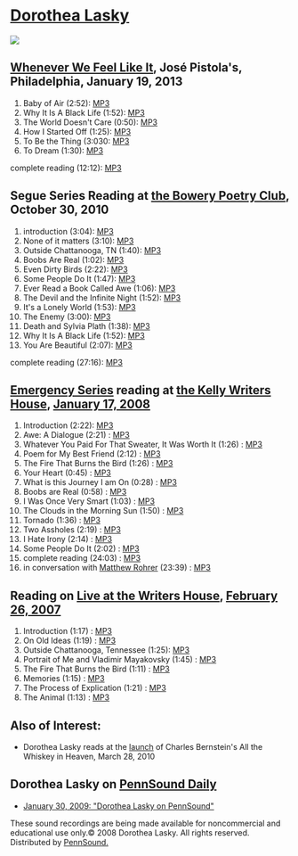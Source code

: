 [Dorothea Lasky](http://www.birdinsnow.com/)
============================================

![](http://media.sas.upenn.edu/pennsound/misc/Images/Lasky-Resize.jpg)

[Whenever We Feel Like It](http://writing.upenn.edu/pennsound/x/Whenever-We-Feel-Like-It.php), José Pistola's, Philadelphia, January 19, 2013
---------------------------------------------------------------------------------------------------------------------------------------------

1.  Baby of Air (2:52): [MP3](http://media.sas.upenn.edu/pennsound/authors/Lasky/1-19-13/Lasky-Dorothea_01_Baby-of-Air_Whenever-We-Feel-Like-It_Jose-Pistolas-Phila_1-19-2013.mp3)
2.  Why It Is A Black Life (1:52): [MP3](http://media.sas.upenn.edu/pennsound/authors/Lasky/1-19-13/Lasky-Dorothea_02_Why-It-Is-A-Black-Life_Whenever-We-Feel-Like-It_Jose-Pistolas-Phila_1-19-2013.mp3)
3.  The World Doesn't Care (0:50): [MP3](http://media.sas.upenn.edu/pennsound/authors/Lasky/1-19-13/Lasky-Dorothea_03_The-World-Doesnt-Care_Whenever-We-Feel-Like-It_Jose-Pistolas-Phila_1-19-2013.mp3)
4.  How I Started Off (1:25): [MP3](http://media.sas.upenn.edu/pennsound/authors/Lasky/1-19-13/Lasky-Dorothea_04_How-I-Started-Off_Whenever-We-Feel-Like-It_Jose-Pistolas-Phila_1-19-2013.mp3)
5.  To Be the Thing (3:030: [MP3](http://media.sas.upenn.edu/pennsound/authors/Lasky/1-19-13/Lasky-Dorothea_05_To-Be-the-Thing_Whenever-We-Feel-Like-It_Jose-Pistolas-Phila_1-19-2013.mp3)
6.  To Dream (1:30): [MP3](http://media.sas.upenn.edu/pennsound/authors/Lasky/1-19-13/Lasky-Dorothea_06_To-Dream_Whenever-We-Feel-Like-It_Jose-Pistolas-Phila_1-19-2013.mp3)

complete reading (12:12): [MP3](http://media.sas.upenn.edu/pennsound/groups/Whenever-We-Feel-Like-It/1-19-13/Lasky-Dorothea_02_Whenever-We-Feel-Like-It_Jose-Pistolas-Phila_1-19-2013.mp3)

Segue Series Reading at [the Bowery Poetry Club](Segue-BPC.php#10-30-10), October 30, 2010
------------------------------------------------------------------------------------------

1.  introduction (3:04): [MP3](http://media.sas.upenn.edu/pennsound/authors/Lasky/Segue-10/Lasky-Dorothea_01_introduction_Segue-Series_BPC_10-30-10.mp3)
2.  None of it matters (3:10): [MP3](http://media.sas.upenn.edu/pennsound/authors/Lasky/Segue-10/Lasky-Dorothea_02_None-of-it-matters_Segue-Series_BPC_10-30-10.mp3)
3.  Outside Chattanooga, TN (1:40): [MP3](http://media.sas.upenn.edu/pennsound/authors/Lasky/Segue-10/Lasky-Dorothea_03_Outside-Chattanooga-TN_Segue-Series_BPC_10-30-10.mp3)
4.  Boobs Are Real (1:02): [MP3](http://media.sas.upenn.edu/pennsound/authors/Lasky/Segue-10/Lasky-Dorothea_04_Boobs-Are-Real_Segue-Series_BPC_10-30-10.mp3)
5.  Even Dirty Birds (2:22): [MP3](http://media.sas.upenn.edu/pennsound/authors/Lasky/Segue-10/Lasky-Dorothea_05_Even-Dirty-Birds_Segue-Series_BPC_10-30-10.mp3)
6.  Some People Do It (1:47): [MP3](http://media.sas.upenn.edu/pennsound/authors/Lasky/Segue-10/Lasky-Dorothea_06_Some-People-Do-It_Segue-Series_BPC_10-30-10.mp3)
7.  Ever Read a Book Called Awe (1:06): [MP3](http://media.sas.upenn.edu/pennsound/authors/Lasky/Segue-10/Lasky-Dorothea_07_Ever-Read-a-Book-Called-Awe_Segue-Series_BPC_10-30-10.mp3)
8.  The Devil and the Infinite Night (1:52): [MP3](http://media.sas.upenn.edu/pennsound/authors/Lasky/Segue-10/Lasky-Dorothea_08_The-Devil-and-the-Infinite-Night_Segue-Series_BPC_10-30-10.mp3)
9.  It's a Lonely World (1:53): [MP3](http://media.sas.upenn.edu/pennsound/authors/Lasky/Segue-10/Lasky-Dorothea_09_Its-a-Lonely-World_Segue-Series_BPC_10-30-10.mp3)
10. The Enemy (3:00): [MP3](http://media.sas.upenn.edu/pennsound/authors/Lasky/Segue-10/Lasky-Dorothea_10_The-Enemy_Segue-Series_BPC_10-30-10.mp3)
11. Death and Sylvia Plath (1:38): [MP3](http://media.sas.upenn.edu/pennsound/authors/Lasky/Segue-10/Lasky-Dorothea_11_Death-and-Sylvia-Plath_Segue-Series_BPC_10-30-10.mp3)
12. Why It Is A Black Life (1:52): [MP3](http://media.sas.upenn.edu/pennsound/authors/Lasky/Segue-10/Lasky-Dorothea_12_Why-It-Is-A-Black-Life_Segue-Series_BPC_10-30-10.mp3)
13. You Are Beautiful (2:07): [MP3](http://media.sas.upenn.edu/pennsound/authors/Lasky/Segue-10/Lasky-Dorothea_13_You-Are-Beautiful_Segue-Series_BPC_10-30-10.mp3)

complete reading (27:16): [MP3](http://media.sas.upenn.edu/web_root/pennsound/authors/Lasky/Lasky-Dorothea_Segue-Series_BPC_10-30-10.mp3)

[Emergency Series](Emergency.html) reading at [the Kelly Writers House](http://writing.upenn.edu/~wh/), [January
17,
2008](http://writing.upenn.edu/wh/calendar/0108.html#17)
----------------------------------------------------------------------------------------------------------------

1.  Introduction (2:22): [MP3](http://media.sas.upenn.edu/pennsound/authors/Lasky/Emergency_01-08/Lasky-Dorothea_01_Introduction_Emergency-Poetry-Series_KWH-UPenn_01-17-2008.mp3)
2.  Awe: A Dialogue (2:21)
    : [MP3](http://media.sas.upenn.edu/pennsound/authors/Lasky/Emergency_01-08/Lasky-Dorothea_02_Awe-A-Dialogue_Emergency-Poetry-Series_KWH-UPenn_01-17-2008.mp3)
3.  Whatever You Paid For That Sweater, It Was Worth It (1:26)
    : [MP3](http://media.sas.upenn.edu/pennsound/authors/Lasky/Emergency_01-08/Lasky-Dorothea_03_Whatever-You-Paid_Emergency-Poetry-Series_KWH-UPenn_01-17-2008.mp3)
4.  Poem for My Best Friend (2:12)
    : [MP3](http://media.sas.upenn.edu/pennsound/authors/Lasky/Emergency_01-08/Lasky-Dorothea_04_Poem-For-Best-Friend_Emergency-Poetry-Series_KWH-UPenn_01-17-2008.mp3)
5.  The Fire That Burns the Bird (1:26)
    : [MP3](http://media.sas.upenn.edu/pennsound/authors/Lasky/Emergency_01-08/Lasky-Dorothea_05_The-Fire-That-Burns_Emergency-Poetry-Series_KWH-UPenn_01-17-2008.mp3)
6.  Your Heart (0:45)
    : [MP3](http://media.sas.upenn.edu/pennsound/authors/Lasky/Emergency_01-08/Lasky-Dorothea_06_Your-Heart_Emergency-Poetry-Series_KWH-UPenn_01-17-2008.mp3)
7.  What is this Journey I am On (0:28)
    : [MP3](http://media.sas.upenn.edu/pennsound/authors/Lasky/Emergency_01-08/Lasky-Dorothea_07_What-Is-This-Journey_Emergency-Poetry-Series_KWH-UPenn_01-17-2008.mp3)
8.  Boobs are Real (0:58)
    : [MP3](http://media.sas.upenn.edu/pennsound/authors/Lasky/Emergency_01-08/Lasky-Dorothea_08_Boobs-Are-Real_Emergency-Poetry-Series_KWH-UPenn_01-17-2008.mp3)
9.  I Was Once Very Smart (1:03)
    : [MP3](http://media.sas.upenn.edu/pennsound/authors/Lasky/Emergency_01-08/Lasky-Dorothea_09_I-Was-Once-Very-Smart_Emergency-Poetry-Series_KWH-UPenn_01-17-2008.mp3)
10. The Clouds in the Morning Sun (1:50)
    : [MP3](http://media.sas.upenn.edu/pennsound/authors/Lasky/Emergency_01-08/Lasky-Dorothea_10_Clouds-In-Morning-Sun_Emergency-Poetry-Series_KWH-UPenn_01-17-2008.mp3)
11. Tornado (1:36)
    : [MP3](http://media.sas.upenn.edu/pennsound/authors/Lasky/Emergency_01-08/Lasky-Dorothea_11_Tornado_Emergency-Poetry-Series_KWH-UPenn_01-17-2008.mp3)
12. Two Assholes (2:19)
    : [MP3](http://media.sas.upenn.edu/pennsound/authors/Lasky/Emergency_01-08/Lasky-Dorothea_12_Two-Assholes_Emergency-Poetry-Series_KWH-UPenn_01-17-2008.mp3)
13. I Hate Irony (2:14)
    : [MP3](http://media.sas.upenn.edu/pennsound/authors/Lasky/Emergency_01-08/Lasky-Dorothea_13_I-Hate-Irony_Emergency-Poetry-Series_KWH-UPenn_01-17-2008.mp3)
14. Some People Do It (2:02)
    : [MP3](http://media.sas.upenn.edu/pennsound/authors/Lasky/Emergency_01-08/Lasky-Dorothea_14_Some-People-Do-It_Emergency-Poetry-Series_KWH-UPenn_01-17-2008.mp3)
15. complete reading (24:03)
    : [MP3](http://media.sas.upenn.edu/pennsound/authors/Lasky/Emergency_01-08/Lasky-Dorothea_Complete-Reading_Emergency-Poetry-Series_KWH-UPenn_01-17-2008.mp3)
16. in conversation with [Matthew Rohrer](Rohrer.html) (23:39)
    : [MP3](http://media.sas.upenn.edu/pennsound/groups/Emergency-Series/Lasky-Rohrer_Jan-08/Rohrer-Matthew_and_Lasky-Dorothea_Discussion_Emergency-Poetry-Series_KWH-UPenn_01-17-2008.mp3)

Reading on [Live at the Writers House](http://www.writing.upenn.edu/%7Ewh/involved/series/live/), [February 26,
2007](http://writing.upenn.edu/wh/calendar/0207.html#26)
---------------------------------------------------------------------------------------------------------------

1.  Introduction (1:17)
    : [MP3](http://media.sas.upenn.edu/pennsound/authors/Lasky/Live-at-KWH/Lasky-Dorothea_01_Intro_LiveKWH-63_02-26-07.mp3)
2.  On Old Ideas (1:19)
    : [MP3](http://media.sas.upenn.edu/pennsound/authors/Lasky/Live-at-KWH/Lasky-Dorothea_02_On-old-ideas_LiveKWH-63_02-26-07.mp3)
3.  Outside Chattanooga, Tennessee (1:25):
    [MP3](http://media.sas.upenn.edu/pennsound/authors/Lasky/Live-at-KWH/Lasky-Dorothea_03_Outside-Chattanooga-Tennessee_LiveKWH-63_02-26-07.mp3)
4.  Portrait of Me and Vladimir Mayakovsky (1:45)
    : [MP3](http://media.sas.upenn.edu/pennsound/authors/Lasky/Live-at-KWH/Lasky-Dorothea_04_Portrait-of-me-and-Vladimir-Mayakovsky_LiveKWH-63_02-26-07.mp3)
5.  The Fire That Burns the Bird (1:11)
    : [MP3](http://media.sas.upenn.edu/pennsound/authors/Lasky/Live-at-KWH/Lasky-Dorothea_05_Fire-that-burns-the-bird_LiveKWH-63_02-26-07.mp3)
6.  Memories (1:15)
    : [MP3](http://media.sas.upenn.edu/pennsound/authors/Lasky/Live-at-KWH/Lasky-Dorothea_06_Memories_LiveKWH-63_02-26-07.mp3)
7.  The Process of Explication (1:21)
    : [MP3](http://media.sas.upenn.edu/pennsound/authors/Lasky/Live-at-KWH/Lasky-Dorothea_07_the-Process-of-explication_LiveKWH-63_02-26-07.mp3)
8.  The Animal (1:13)
    : [MP3](http://media.sas.upenn.edu/pennsound/authors/Lasky/Live-at-KWH/Lasky-Dorothea_08_the-Animal_LiveKWH-63_02-26-07.mp3)

Also of Interest:
-----------------

-   Dorothea Lasky reads at the [launch](http://writing.upenn.edu/pennsound/x/Bernstein_Zinc-2010.html) of Charles Bernstein's <span class="title">All the Whiskey in Heaven</span>, March 28, 2010

Dorothea Lasky on [PennSound Daily](http://writing.upenn.edu/pennsound/daily)
-----------------------------------------------------------------------------

-   [January 30, 2009: "Dorothea Lasky on PennSound"](http://writing.upenn.edu/pennsound/daily/200801.php#30_09:59)

These sound
recordings are being made available for noncommercial and educational
use only.© 2008 Dorothea Lasky. All rights reserved. Distributed by [PennSound.](../index.html)
